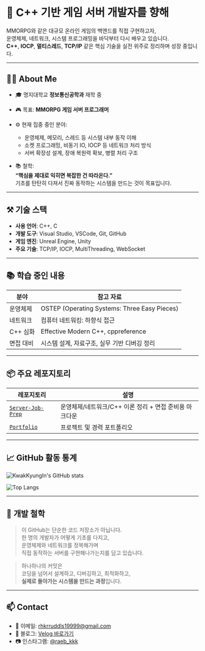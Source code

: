# 🧠 C++ 기반 게임 서버 개발자를 향해

MMORPG와 같은 대규모 온라인 게임의 백엔드를 직접 구현하고자,  
운영체제, 네트워크, 시스템 프로그래밍을 바닥부터 다시 배우고 있습니다.  
**C++**, **IOCP**, **멀티스레드**, **TCP/IP** 같은 핵심 기술을 실전 위주로 정리하며 성장 중입니다.

---

## 👨‍💻 About Me

- 🎓 명지대학교 **정보통신공학과** 재학 중  
- 🎮 목표: **MMORPG 게임 서버 프로그래머**
- ⚙️ 현재 집중 중인 분야:
  - 운영체제, 메모리, 스레드 등 시스템 내부 동작 이해
  - 소켓 프로그래밍, 비동기 IO, IOCP 등 네트워크 처리 방식
  - 서버 확장성 설계, 장애 복원력 확보, 병렬 처리 구조

- 📚 철학:  
  **“핵심을 제대로 익히면 복잡한 건 따라온다.”**  
  기초를 탄탄히 다져서 진짜 동작하는 시스템을 만드는 것이 목표입니다.

---

## ⚒️ 기술 스택

- **사용 언어**: C++, C
- **개발 도구**: Visual Studio, VSCode, Git, GitHub  
- **게임 엔진**: Unreal Engine, Unity  
- **주요 기술**: TCP/IP, IOCP, MultiThreading, WebSocket

---

## 📚 학습 중인 내용

| 분야 | 참고 자료 |
|------|------------|
| 운영체제 | OSTEP (Operating Systems: Three Easy Pieces) |
| 네트워크 | 컴퓨터 네트워킹: 하향식 접근 |
| C++ 심화 | Effective Modern C++, cppreference |
| 면접 대비 | 시스템 설계, 자료구조, 실무 기반 디버깅 정리

---

## 📦 주요 레포지토리

| 레포지토리 | 설명 |
|------------|------|
| [`Server-Job-Prep`](https://github.com/KwakKyungIn/Server-Job-Prep) | 운영체제/네트워크/C++ 이론 정리 + 면접 준비용 마크다운 |
| [`Portfolio`](https://github.com/KwakKyungIn/portfolio-kwak) | 프로젝트 및 경력 포트폴리오 |

---

## 📈 GitHub 활동 통계

![KwakKyungIn's GitHub stats](https://github-readme-stats.vercel.app/api?username=KwakKyungIn&show_icons=true&theme=default&hide_title=false&hide_rank=false)

![Top Langs](https://github-readme-stats.vercel.app/api/top-langs/?username=KwakKyungIn&layout=compact&theme=default)

---

## 🧭 개발 철학

> 이 GitHub는 단순한 코드 저장소가 아닙니다.  
> 한 명의 개발자가 어떻게 기초를 다지고,  
> 운영체제와 네트워크를 정복해가며  
> 직접 동작하는 서버를 구현해나가는지를 담고 있습니다.

> 하나하나의 커밋은  
> 코딩을 넘어서 설계하고, 디버깅하고, 최적화하고,  
> **실제로 돌아가는 시스템을 만드는 과정**입니다.

---

## 📫 Contact

- 📧 이메일: rhkrruddls19999@gmail.com  
- 📝 블로그: [Velog 바로가기](https://velog.io/@b_mule/posts)  
- 📷 인스타그램: [@raeb_kkk](https://www.instagram.com/raeb_kkk)
